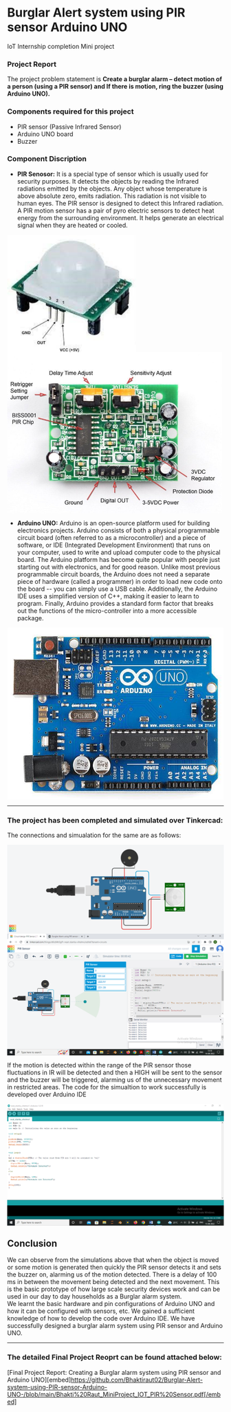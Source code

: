 # Burglar Alert system using PIR sensor Arduino UNO 
IoT Internship completion Mini project 
### Project Report
The project problem statement is **Create a burglar alarm – detect motion of a person (using a PIR sensor) and If there is motion, ring the buzzer (using Arduino UNO).**
### Components required for this project
- PIR sensor (Passive Infrared Sensor) 
- Arduino UNO board
- Buzzer
### Component Discription
- **PIR Senosor:** It is a special type of sensor which is usually used for security purposes. It detects the objects by reading the Infrared radiations emitted by the objects. Any object whose temperature is above absolute zero, emits radiation.
This radiation is not visible to human eyes. The PIR sensor is designed to detect this Infrared radiation. A PIR motion sensor has a pair of pyro electric sensors to detect heat energy from the
surrounding environment. It helps generate an electrical signal when they are heated or cooled.

<img align="center" alt="GIF" src="https://github.com/Bhaktiraut02/Burglar-Alert-system-using-PIR-sensor-Arduino-UNO-/blob/main/pir.jpg" width="300"/> <img align="center" alt="GIF" src="https://github.com/Bhaktiraut02/Burglar-Alert-system-using-PIR-sensor-Arduino-UNO-/blob/main/pir2.jpg" width="500"/>

- **Arduino UNO:** Arduino is an open-source platform used for building electronics projects. Arduino consists of both a physical programmable circuit board (often referred to as a microcontroller) and a
piece of software, or IDE (Integrated Development Environment) that runs on your computer, used to write and upload computer code to the physical board.
The Arduino platform has become quite popular with people just starting out with electronics, and for good reason. Unlike most previous programmable circuit boards, the Arduino does
not need a separate piece of hardware (called a programmer) in order to load new code onto the board -- you can simply use a USB cable. Additionally, the Arduino IDE uses a simplified
version of C++, making it easier to learn to program. Finally, Arduino provides a standard form factor that breaks out the functions of the micro-controller into a more accessible
package.
<img align="center" alt="GIF" src="https://github.com/Bhaktiraut02/Burglar-Alert-system-using-PIR-sensor-Arduino-UNO-/blob/main/uno.png" width="600" height= "400"/>

------------

### The project has been completed and simulated over Tinkercad:
The connections and simualation for the same are as follows:

<img align="center" alt="GIF" src="https://github.com/Bhaktiraut02/Burglar-Alert-system-using-PIR-sensor-Arduino-UNO-/blob/main/1.png" />
<img align="center" alt="GIF" src="https://github.com/Bhaktiraut02/Burglar-Alert-system-using-PIR-sensor-Arduino-UNO-/blob/main/2.png" />

If the motion is detected within the range of the PIR sensor those fluctuations in IR will be detected and then a HIGH will be sent to the sensor and the buzzer will be triggered, alarming us of the unnecessary movement in restricted areas.
The code for the simualtion to work successfully is developed over Arduino IDE

<img align="center" alt="GIF" src="https://github.com/Bhaktiraut02/Burglar-Alert-system-using-PIR-sensor-Arduino-UNO-/blob/main/4.png" />

## Conclusion
We can observe from the simulations above that when the object is moved or some motion is generated then quickly the PIR sensor detects it and sets the buzzer on, alarming us of the motion detected. There is a delay of 100 ms in between the movement being detected and the next movement. This is the basic prototype of how large scale security devices work and can be used in our day to day households as a Burglar alarm system.  
We learnt the basic hardware and pin configurations of Arduino UNO and how it can be configured with sensors, etc. We gained a sufficient knowledge of how to develop the code over Arduino IDE. We have successfully designed a burglar alarm system using PIR sensor and Arduino UNO. 

------------

### The detailed Final Project Reoprt can be found attached below:
[Final Project Report: Creating a Burglar alarm system using PIR sensor and Arduino UNO][embed]https://github.com/Bhaktiraut02/Burglar-Alert-system-using-PIR-sensor-Arduino-UNO-/blob/main/Bhakti%20Raut_MiniProject_IOT_PIR%20Sensor.pdf[/embed]
